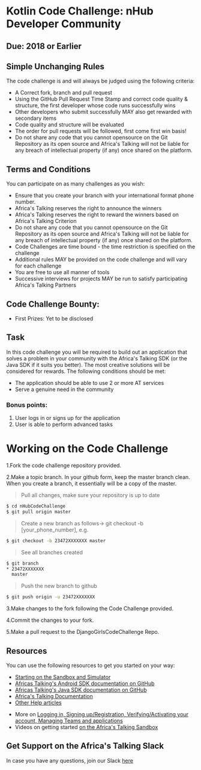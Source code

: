 # Kotlin Code Challenge: nHub Developer Community
## Due: 2018 or Earlier

## Simple Unchanging Rules
The code challenge is and will always be judged using the following criteria:
  - A Correct fork, branch and pull request
  - Using the GitHub Pull Request Time Stamp and correct code quality & structure, the first developer whose code runs successfully wins
  - Other developers who submit successfully MAY also get rewarded with secondary items
  - Code quality and structure will be evaluated
  - The order for pull requests will be followed, first come first win basis!
  - Do not share any code that you cannot opensource on the Git Repository as its open source and Africa's Talking will not be liable for any breach of intellectual property (if any) once shared on the platform.

## Terms and Conditions
You can participate on as many challenges as you wish:
  - Ensure that you create your branch with your international format phone number. 
  - Africa's Talking reserves the right to announce the winners
  - Africa's Talking reserves the right to reward the winners based on Africa's Talking Criterion
  - Do not share any code that you cannot opensource on the Git Repository as its open source and Africa's Talking will not be liable for any breach of intellectual property (if any) once shared on the platform.
  - Code Challenges are time bound - the time restriction is specified on the challenge
  - Additional rules MAY be provided on the code challenge and will vary for each challenge
  - You are free to use all manner of tools
  - Successive interviews for projects MAY be run to satisfy participating Africa's Talking Partners

## Code Challenge Bounty:
  - First Prizes: Yet to be disclosed

## Task
In this code challenge you will be required to build out an application that solves a problem in your community with the Africa's Talking SDK (or the Java SDK if it suits you better). The most creative solutions will be considered for rewards. The following conditions should be met:
  - The application should be able to use 2 or more AT services
  - Serve a genuine need in the community

### Bonus points:
1. User logs in or signs up for the application
2. User is able to perform advanced tasks

# Working on the Code Challenge
1.Fork the code challenge repository provided.

2.Make a topic branch. In your github form, keep the master branch clean. When you create a branch, it essentially will be a copy of the master.

>Pull all changes, make sure your repository is up to date

```sh
$ cd nHubCodeChallenge 
$ git pull origin master
```

>Create a new branch as follows-> git checkout -b [your_phone_number], e.g.

```sh
$ git checkout -b 23472XXXXXXX master
```

>See all branches created

```sh
$ git branch
* 23472XXXXXXX
  master
```

>Push the new branch to github

```sh
$ git push origin -u 23472XXXXXXX
```

3.Make changes to the fork following the Code Challenge provided.

4.Commit the changes to your fork.

5.Make a pull request to the DjangoGirlsCodeChallenge 
Repo.


## Resources
You can use the following resources to get you started on your way:
* [Starting on the Sandbox and Simulator](http://help.africastalking.com/website/how-to-get-started-on-the-africas-talking-sand-box)
* [Africas Talking's Android SDK documentation on GitHub](https://github.com/AfricasTalkingLtd/africastalking-android)
* [Africas Talking's Java SDK documentation on GitHub](https://github.com/AfricasTalkingLtd/africastalking-java)
* [Africa's Talking Documentation](http://docs.africastalking.com)
* [Other Help articles](http://help.africastalking.com)
- More on [Logging in, Signing up/Registration, Verifying/Activating your account, Managing Teams and applications](http://help.africastalking.com/website)
- Videos on getting started [on the Africa's Talking Sandbox](https://www.dropbox.com/sh/qq086503d5zaq7l/AADEo-oazNF_PgYIPRjPpeCua?dl=0)



## Get Support on the Africa's Talking Slack
In case you have any questions, join our Slack [here](https://slackin-africastalking.now.sh/)

